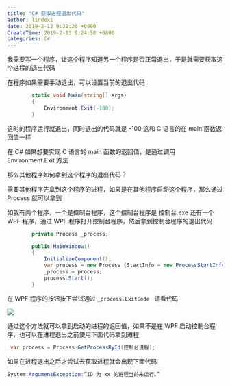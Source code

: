 ```yaml
---
title: "C# 获取进程退出代码"
author: lindexi
date: 2019-2-13 9:32:26 +0800
CreateTime: 2019-2-13 9:24:58 +0800
categories: C#
---
```


我需要写一个程序，让这个程序知道另一个程序是否正常退出，于是就需要获取这个进程的退出代码

<!--more-->


<!-- csdn -->

在程序如果需要手动退出，可以设置当前的退出代码

```csharp
        static void Main(string[] args)
        {
            Environment.Exit(-100);
        }
```

这时的程序运行就退出，同时退出的代码就是 -100 这和 C 语言的在 main 函数返回值一样

在 C# 如果想要实现 C 语言的 main 函数的返回值，是通过调用 Environment.Exit 方法

那么其他程序如何拿到这个程序的退出代码？

需要其他程序先拿到这个程序的进程，如果是在其他程序启动这个程序，那么通过 Process 就可以拿到


如我有两个程序，一个是控制台程序，这个控制台程序是 控制台.exe 还有一个 WPF 程序，通过 WPF 程序打开控制台程序，然后拿到控制台程序的退出代码

```csharp
        private Process _process;

        public MainWindow()
        {
            InitializeComponent();
            var process = new Process {StartInfo = new ProcessStartInfo("控制台.exe")};
            _process = process;
            process.Start();
        }
```

在 WPF 程序的按钮按下尝试通过 `_process.ExitCode ` 请看代码

<!-- ![](image/C# 获取进程退出代码/C# 获取进程退出代码0.png) -->

![](http://image.acmx.xyz/lindexi%2F201921392939910)

通过这个方法就可以拿到启动的进程的返回值，如果不是在 WPF 启动控制台程序，也可以在进程退出之前使用下面代码拿到进程

```csharp
 var process = Process.GetProcessById(控制台进程);
```

如果在进程退出之后才尝试去获取进程就会出现下面代码

```csharp
System.ArgumentException:“ID 为 xx 的进程当前未运行。”
```

